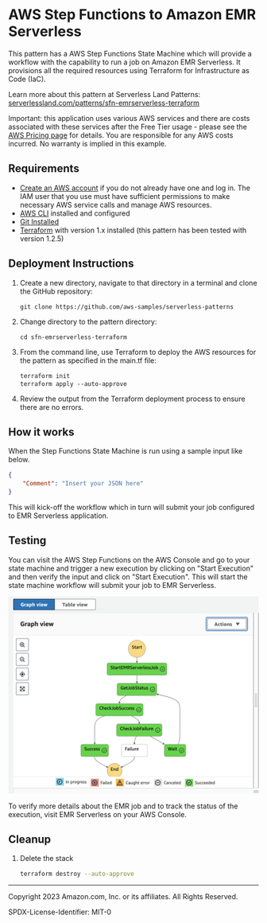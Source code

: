 # AWS Step Functions to Amazon EMR Serverless

This pattern has a AWS Step Functions State Machine which will provide a workflow with the capability to run a job on Amazon EMR Serverless. It provisions all the required resources using Terraform for Infrastructure as Code (IaC).

Learn more about this pattern at Serverless Land Patterns: [serverlessland.com/patterns/sfn-emrserverless-terraform](https://serverlessland.com/patterns/sfn-emrserverless-terraform)

Important: this application uses various AWS services and there are costs associated with these services after the Free Tier usage - please see the [AWS Pricing page](https://aws.amazon.com/pricing/) for details. You are responsible for any AWS costs incurred. No warranty is implied in this example.

## Requirements

* [Create an AWS account](https://portal.aws.amazon.com/gp/aws/developer/registration/index.html) if you do not already have one and log in. The IAM user that you use must have sufficient permissions to make necessary AWS service calls and manage AWS resources.
* [AWS CLI](https://docs.aws.amazon.com/cli/latest/userguide/install-cliv2.html) installed and configured
* [Git Installed](https://git-scm.com/book/en/v2/Getting-Started-Installing-Git)
* [Terraform](https://learn.hashicorp.com/tutorials/terraform/install-cli) with version 1.x installed (this pattern has been tested with version 1.2.5)

## Deployment Instructions

1. Create a new directory, navigate to that directory in a terminal and clone the GitHub repository:
    ``` 
    git clone https://github.com/aws-samples/serverless-patterns
    ```
2. Change directory to the pattern directory:
    ```
    cd sfn-emrserverless-terraform
    ```
3. From the command line, use Terraform to deploy the AWS resources for the pattern as specified in the main.tf file:
    ```
    terraform init
    terraform apply --auto-approve
    ```
4. Review the output from the Terraform deployment process to ensure there are no errors. 

## How it works

When the Step Functions State Machine is run using a sample input like below.
```json
{
    "Comment": "Insert your JSON here"
}
```

This will kick-off the workflow which in turn will submit your job configured to EMR Serverless application.

## Testing

You can visit the AWS Step Functions on the AWS Console and go to your state machine and trigger a new execution by clicking on "Start Execution" and then verify the input and click on "Start Execution". This will start the state machine workflow will submit your job to EMR Serverless.

![](./images/sfn_successful_execution.png)

To verify more details about the EMR job and to track the status of the execution, visit EMR Serverless on your AWS Console.

## Cleanup
 
1. Delete the stack
    ```bash
    terraform destroy --auto-approve
----
Copyright 2023 Amazon.com, Inc. or its affiliates. All Rights Reserved.

SPDX-License-Identifier: MIT-0